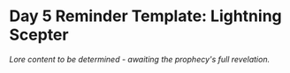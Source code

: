 # Day 5 Reminder Template: Lightning Scepter

*Lore content to be determined - awaiting the prophecy's full revelation.*